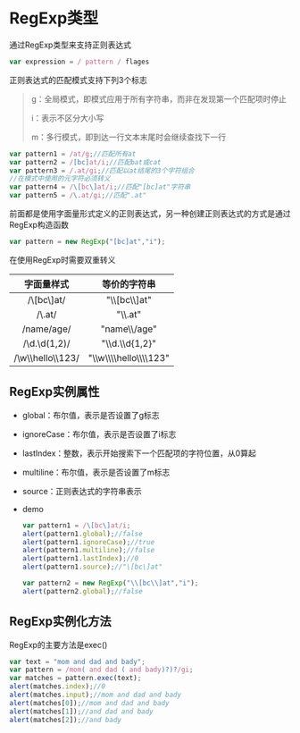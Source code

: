# RegExp类型

通过RegExp类型来支持正则表达式

```javascript
var expression = / pattern / flages
```

正则表达式的匹配模式支持下列3个标志

>g：全局模式，即模式应用于所有字符串，而非在发现第一个匹配项时停止
>
>i：表示不区分大小写
>
>m：多行模式，即到达一行文本末尾时会继续查找下一行

```javascript
var pattern1 = /at/g;//匹配所有at
var pattern2 = /[bc]at/i;//匹配bat或cat
var pattern3 = /.at/gi;//匹配以at结尾的3个字符组合
//在模式中使用的元字符必须转义
var pattern4 = /\[bc\]at/i;//匹配"[bc]at"字符串
var pattern5 = /\.at/gi;//匹配".at"
```

前面都是使用字面量形式定义的正则表达式，另一种创建正则表达式的方式是通过RegExp构造函数

```javascript
var pattern = new RegExp("[bc]at","i");
```

在使用RegExp时需要双重转义

|       字面量样式        |             等价的字符串              |
| :----------------: | :-----------------------------: |
|    /\\[bc\\]at/    |        "\\\\[bc\\\\]at"         |
|      /\\\.at/      |           "\\\\\.at"            |
|    /name\/age/     |         "name\\\\/age"          |
|    /\d.\d(1,2)/    |       "\\\\d.\\\\d{1,2}"        |
| /\w\\\hello\\\123/ | "\\\\w\\\\\\\\hello\\\\\\\\123" |



## RegExp实例属性

- global：布尔值，表示是否设置了g标志

- ignoreCase：布尔值，表示是否设置了i标志

- lastIndex：整数，表示开始搜索下一个匹配项的字符位置，从0算起

- multiline：布尔值，表示是否设置了m标志

- source：正则表达式的字符串表示

- demo

  ```javascript
  var pattern1 = /\[bc\]at/i;
  alert(pattern1.global);//false
  alert(pattern1.ignoreCase);//true
  alert(pattern1.multiline);//false
  alert(pattern1.lastIndex);//0
  alert(pattern1.source);//"\[bc\]at"

  var pattern2 = new RegExp("\\[bc\\]at","i");
  alert(pattern2.global);//false
  ```



## RegExp实例化方法

RegExp的主要方法是exec()

```javascript
var text = "mom and dad and bady";
var pattern = /mom( and dad ( and bady)?)?/gi;
var matches = pattern.exec(text);
alert(matches.index);//0
alert(matches.input);//mom and dad and bady
alert(matches[0]);//mom and dad and bady
alert(matches[1]);//and dad and bady
alert(matches[2]);//and bady
```

